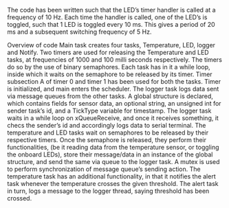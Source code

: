 The code has been written such that the LED’s timer handler is called at a frequency of 10 Hz. Each time the handler is called, one of the LED’s is toggled, such that 1 LED is toggled every 10 ms. This gives a period of 20 ms and a subsequent switching frequency of 5 Hz.

Overview of code
Main task creates four tasks, Temperature, LED, logger and Notify.
Two timers are used for releasing the Temperature and LED tasks, at frequencies of 1000 and 100 milli seconds respectively. The timers do so by the use of binary semaphores. Each task has in it a while loop, inside which it waits on the semaphore to be released by its timer. Timer subsection A of timer 0 and timer 1 has been used for both the tasks. Timer is initialized, and main enters the scheduler.
The logger task logs data sent via message queues from the other tasks. A global structure is declared, which contains fields for sensor data, an optional string, an unsigned int for sender task’s id, and a TickType variable for timestamp.
The logger task waits in a while loop on xQueueReceive, and once it receives something, it checs the sender’s id and accordingly logs data to serial terminal.
The temperature and LED tasks wait on semaphores to be released by their respective timers. Once the semaphore is released, they perform their functionalities, (be it reading data from the temperature sensor, or toggling the onboard LEDs), store their message/data in an instance of the global structure, and send the same via queue to the logger task. A mutex is used to perform synchronization of message queue’s sending action. The temperature task has an additional functionality, in that it notifies the alert task whenever the temperature crosses the given threshold.
The alert task in turn, logs a message to the logger thread, saying threshold has been crossed.
